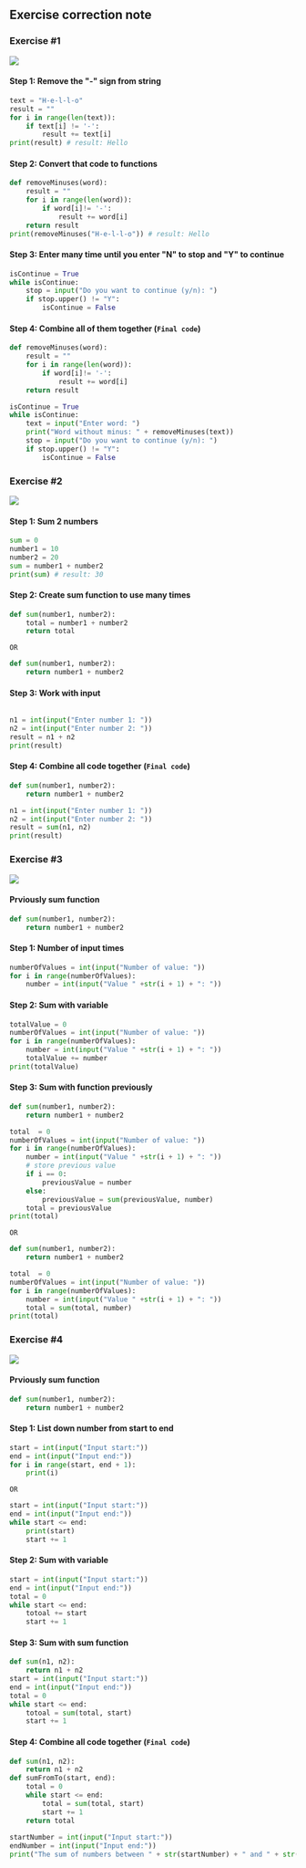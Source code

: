 ## Exercise correction note

### Exercise #1
<img src="ex1.PNG">

#### Step 1: Remove the "-" sign from string
```python
text = "H-e-l-l-o" 
result = ""
for i in range(len(text)):
    if text[i] != '-':
        result += text[i]
print(result) # result: Hello
```

#### Step 2: Convert that code to functions
```python
def removeMinuses(word):
    result = ""
    for i in range(len(word)):
        if word[i]!= '-':
            result += word[i]
    return result
print(removeMinuses("H-e-l-l-o")) # result: Hello
```
#### Step 3: Enter many time until you enter "N" to stop and "Y" to continue
```python
isContinue = True
while isContinue:
    stop = input("Do you want to continue (y/n): ")
    if stop.upper() != "Y":
        isContinue = False
```
#### Step 4: Combine all of them together (`Final code`)
```python
def removeMinuses(word):
    result = ""
    for i in range(len(word)):
        if word[i]!= '-':
            result += word[i]
    return result

isContinue = True
while isContinue:
    text = input("Enter word: ")
    print("Word without minus: " + removeMinuses(text))
    stop = input("Do you want to continue (y/n): ")
    if stop.upper() != "Y":
        isContinue = False
```
### Exercise #2
<img src="ex2.PNG">

#### Step 1: Sum 2 numbers
```python
sum = 0
number1 = 10
number2 = 20
sum = number1 + number2
print(sum) # result: 30
```
#### Step 2: Create sum function to use many times 
```python
def sum(number1, number2):
    total = number1 + number2
    return total
```
`OR`
```python
def sum(number1, number2):
    return number1 + number2
```

#### Step 3: Work with input
```python

n1 = int(input("Enter number 1: "))
n2 = int(input("Enter number 2: "))
result = n1 + n2
print(result)
```

#### Step 4: Combine all code together (`Final code`)
```python
def sum(number1, number2):
    return number1 + number2

n1 = int(input("Enter number 1: "))
n2 = int(input("Enter number 2: "))
result = sum(n1, n2)
print(result)
```
### Exercise #3
<img src="ex3.PNG">

#### Prviously sum function
```python
def sum(number1, number2):
    return number1 + number2
```

#### Step 1: Number of input times
```python
numberOfValues = int(input("Number of value: "))
for i in range(numberOfValues):
    number = int(input("Value " +str(i + 1) + ": "))
```

#### Step 2: Sum with variable
```python
totalValue = 0
numberOfValues = int(input("Number of value: "))
for i in range(numberOfValues):
    number = int(input("Value " +str(i + 1) + ": "))
    totalValue += number
print(totalValue)
```

#### Step 3: Sum with function previously
```python
def sum(number1, number2):
    return number1 + number2

total  = 0
numberOfValues = int(input("Number of value: "))
for i in range(numberOfValues):
    number = int(input("Value " +str(i + 1) + ": "))
    # store previous value
    if i == 0:
        previousValue = number
    else:
        previousValue = sum(previousValue, number)
    total = previousValue
print(total)
```
`OR`
```python
def sum(number1, number2):
    return number1 + number2

total  = 0
numberOfValues = int(input("Number of value: "))
for i in range(numberOfValues):
    number = int(input("Value " +str(i + 1) + ": "))
    total = sum(total, number)
print(total)
```

### Exercise #4
<img src="ex4.PNG">

#### Prviously sum function
```python
def sum(number1, number2):
    return number1 + number2
```

#### Step 1: List down number from start to end
```python
start = int(input("Input start:"))
end = int(input("Input end:"))
for i in range(start, end + 1):
    print(i)
```
`OR`
```python
start = int(input("Input start:"))
end = int(input("Input end:"))
while start <= end:
    print(start)
    start += 1
```
#### Step 2: Sum with variable
```python
start = int(input("Input start:"))
end = int(input("Input end:"))
total = 0
while start <= end:
    totoal += start
    start += 1
```
#### Step 3: Sum with sum function
```python
def sum(n1, n2):
    return n1 + n2
start = int(input("Input start:"))
end = int(input("Input end:"))
total = 0
while start <= end:
    totoal = sum(total, start)
    start += 1
```
#### Step 4: Combine all code together (`Final code`)
```python
def sum(n1, n2):
    return n1 + n2
def sumFromTo(start, end):
    total = 0
    while start <= end:
        total = sum(total, start)
        start += 1
    return total
    
startNumber = int(input("Input start:"))
endNumber = int(input("Input end:"))
print("The sum of numbers between " + str(startNumber) + " and " + str(endNumber) + " is: " + str(sumFromTo(startNumber, endNumber)))
```
